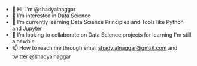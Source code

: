 - 👋 Hi, I’m @shadyalnaggar
- 👀 I’m interested in Data Science
- 🌱 I’m currently learning Data Science Principles and Tools like Python and Jupyter
- 💞️ I’m looking to collaborate on Data Science projects for learning I'm still a newbie
- 📫 How to reach me through email shady.alnaggar@gmail.com and twitter @shadyalnaggar

<!---
shadyalnaggar/shadyalnaggar is a ✨ special ✨ repository because its `README.md` (this file) appears on your GitHub profile.
You can click the Preview link to take a look at your changes.
--->
